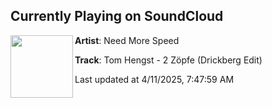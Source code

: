 ## Currently Playing on SoundCloud

[<img align="left" width="100" src="https://i1.sndcdn.com/artworks-1MTTqKtoGoDfPIyf-NREdow-t500x500.jpg">](https://soundcloud.com/need-more-speed/tom-hengst-2-zopfe-drickberg-edit)

**Artist**: Need More Speed 

**Track**: Tom Hengst - 2 Zöpfe (Drickberg Edit)

Last updated at 4/11/2025, 7:47:59 AM
